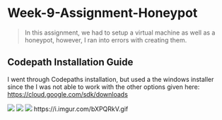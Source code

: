 # Week-9-Assignment-Honeypot
> In this assignment, we had to setup a virtual machine as well as a honeypot, however, I ran into errors with creating them.
## Codepath Installation Guide

I went through Codepaths installation, but used a the windows installer since the I was not able to work with the other options given here: https://cloud.google.com/sdk/downloads

<img src="https://i.imgur.com/y5ofYr4.png"/>

<img src="https://i.imgur.com/RO3b0go.png"/>

<img src="https://i.imgur.com/T5QwVRP.png"/>
https://i.imgur.com/bXPQRkV.gif
